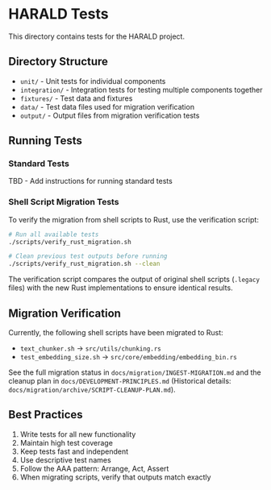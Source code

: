 # HARALD Tests

This directory contains tests for the HARALD project.

## Directory Structure

- `unit/` - Unit tests for individual components
- `integration/` - Integration tests for testing multiple components together
- `fixtures/` - Test data and fixtures
- `data/` - Test data files used for migration verification
- `output/` - Output files from migration verification tests

## Running Tests

### Standard Tests

TBD - Add instructions for running standard tests

### Shell Script Migration Tests

To verify the migration from shell scripts to Rust, use the verification script:

```bash
# Run all available tests
./scripts/verify_rust_migration.sh

# Clean previous test outputs before running
./scripts/verify_rust_migration.sh --clean
```

The verification script compares the output of original shell scripts (`.legacy`
files) with the new Rust implementations to ensure identical results.

## Migration Verification

Currently, the following shell scripts have been migrated to Rust:

- `text_chunker.sh` → `src/utils/chunking.rs`
- `test_embedding_size.sh` → `src/core/embedding/embedding_bin.rs`

See the full migration status in `docs/migration/INGEST-MIGRATION.md` and the
cleanup plan in `docs/DEVELOPMENT-PRINCIPLES.md` (Historical details:
`docs/migration/archive/SCRIPT-CLEANUP-PLAN.md`).

## Best Practices

1. Write tests for all new functionality
2. Maintain high test coverage
3. Keep tests fast and independent
4. Use descriptive test names
5. Follow the AAA pattern: Arrange, Act, Assert
6. When migrating scripts, verify that outputs match exactly
